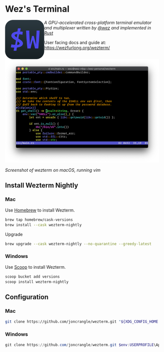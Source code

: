 # Wez's Terminal

<img height="128" alt="WezTerm Icon" src="https://raw.githubusercontent.com/wez/wezterm/main/assets/icon/wezterm-icon.svg" align="left"> *A GPU-accelerated cross-platform terminal emulator and multiplexer written by <a href="https://github.com/wez">@wez</a> and implemented in <a href="https://www.rust-lang.org/">Rust</a>*

User facing docs and guide at: <https://wezfurlong.org/wezterm/>

![Screenshot](https://raw.githubusercontent.com/wez/wezterm/main/docs/screenshots/two.png)

*Screenshot of wezterm on macOS, running vim*

## Install Wezterm Nightly

### Mac

Use [Homebrew](https://brew.sh/) to install Wezterm.

```bash
brew tap homebrew/cask-versions
brew install --cask wezterm-nightly
```

Upgrade

```bash
brew upgrade --cask wezterm-nightly --no-quarantine --greedy-latest
```

### Windows

Use [Scoop](https://scoop.sh/) to install Wezterm.

```powershell
scoop bucket add versions
scoop install wezterm-nightly
```

## Configuration

### Mac

```bash
git clone https://github.com/joncrangle/wezterm.git "${XDG_CONFIG_HOME:-$HOME/.config}"/wezterm
```

### Windows

```powershell
git clone https://github.com/joncrangle/wezterm.git $env:USERPROFILE\AppData\Local\wezterm\
```

